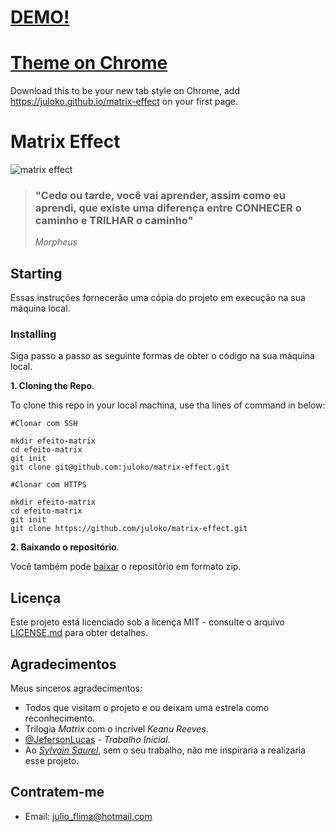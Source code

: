 # [DEMO!](https://juloko.github.io/matrix-effect/)

# [Theme on Chrome](https://chrome.google.com/webstore/detail/matrix-effect-chrome/hifkbbkonokckpinbkhkbhlemgpojbpk)
Download this to be your new tab style on Chrome, add https://juloko.github.io/matrix-effect on your first page.

# Matrix Effect

![matrix effect](https://user-images.githubusercontent.com/39635734/82733390-d26ea100-9ce9-11ea-8c9e-e66e80e7d83b.gif)

> ### "Cedo ou tarde, você vai aprender, assim como eu aprendi, que existe uma diferença entre CONHECER o caminho e TRILHAR o caminho" 
>_Morpheus_

## Starting

Essas instruções fornecerão uma cópia do projeto em execução na sua máquina local.

### Installing
Siga passo a passo as seguinte formas de obter o código na sua máquina local.

**1. Cloning the Repo**.

To clone this repo in your local machina, use tha lines of command in below:

```
#Clonar com SSH

mkdir efeito-matrix
cd efeito-matrix
git init
git clone git@github.com:juloko/matrix-effect.git
```

```
#Clonar com HTTPS

mkdir efeito-matrix
cd efeito-matrix
git init
git clone https://github.com/juloko/matrix-effect.git
```

**2. Baixando o repositório**.

Você também pode [baixar](https://github.com/juloko/matrix-effect/archive/master.zip) o repositório em formato zip.


## Licença

Este projeto está licenciado sob a licença MIT - consulte o arquivo [LICENSE.md](https://github.com/juloko/matrix-effect/blob/master/LICENSE) para obter detalhes.

## Agradecimentos

Meus sinceros agradecimentos:
* Todos que visitam o projeto e ou deixam uma estrela como reconhecimento.
* Trilogia _Matrix_ com o incrível _Keanu Reeves_.
* [@JefersonLucas](https://github.com/JefersonLucas) - _Trabalho Inicial_.
* Ao _[Sylvain Saurel](https://play.google.com/store/apps/details?id=com.ssaurel.matrixeffect)_, sem o seu trabalho, não me inspiraria a realizaria esse projeto.

## Contratem-me

* Email: [julio_flima@hotmail.com](julio_flima@hotmail.com)

